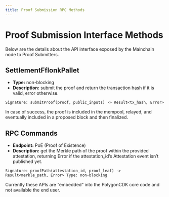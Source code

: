 ```yaml
---
title: Proof Submission RPC Methods
---
```


# Proof Submission Interface Methods
Below are the details about the API interface exposed by the Mainchain node to Proof Submitters.  

## SettlementFflonkPallet
- **Type:** non-blocking
- **Description:** submit the proof and return the transaction hash if it is valid, error otherwise.
```
Signature: submitProof(proof, public_inputs) -> Result<tx_hash, Error>
```

In case of success, the proof is included in the mempool, relayed, and eventually included in a proposed block and then finalized.


## RPC Commands
- **Endpoint:** PoE (Proof of Existence)
- **Description:** get the Merkle path of the proof within the provided attestation, returning Error if the attestation_id’s Attestation event isn’t published yet.
```
Signature: proofPath(attestation_id, proof_leaf) -> Result<merkle_path, Error> Type: non-blocking
```

Currently these APIs are “embedded” into the PolygonCDK core code and not available the end user.
